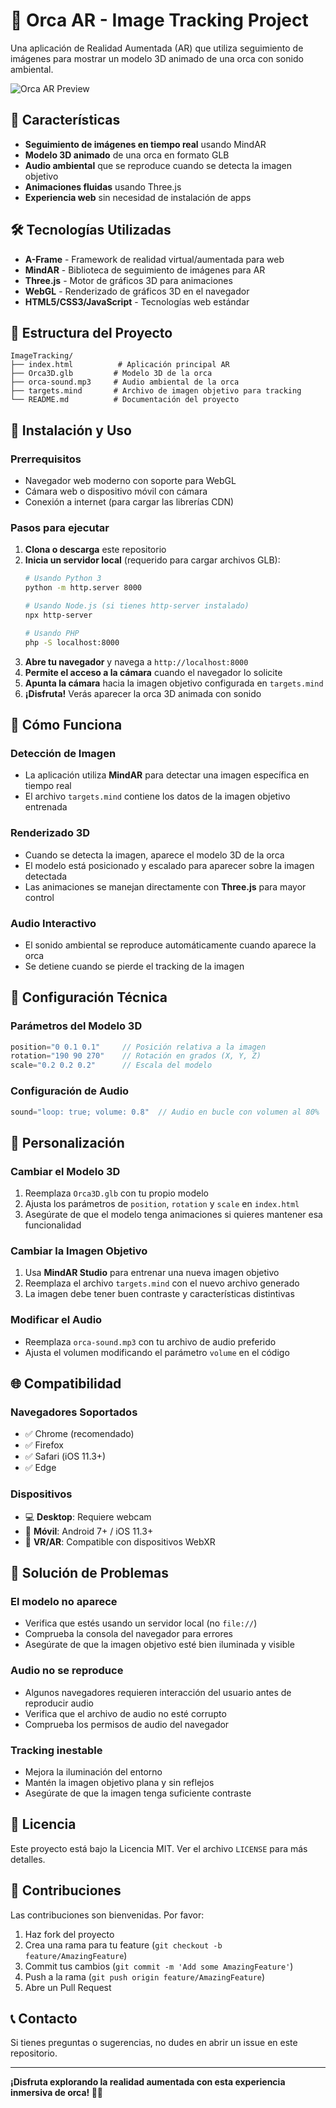 # 🐋 Orca AR - Image Tracking Project

Una aplicación de Realidad Aumentada (AR) que utiliza seguimiento de imágenes para mostrar un modelo 3D animado de una orca con sonido ambiental.

![Orca AR Preview](https://via.placeholder.com/600x300/1e3a8a/ffffff?text=Orca+AR+Experience)

## 🌟 Características

- **Seguimiento de imágenes en tiempo real** usando MindAR
- **Modelo 3D animado** de una orca en formato GLB
- **Audio ambiental** que se reproduce cuando se detecta la imagen objetivo
- **Animaciones fluidas** usando Three.js
- **Experiencia web** sin necesidad de instalación de apps

## 🛠️ Tecnologías Utilizadas

- **A-Frame** - Framework de realidad virtual/aumentada para web
- **MindAR** - Biblioteca de seguimiento de imágenes para AR
- **Three.js** - Motor de gráficos 3D para animaciones
- **WebGL** - Renderizado de gráficos 3D en el navegador
- **HTML5/CSS3/JavaScript** - Tecnologías web estándar

## 📁 Estructura del Proyecto

```
ImageTracking/
├── index.html          # Aplicación principal AR
├── Orca3D.glb         # Modelo 3D de la orca
├── orca-sound.mp3     # Audio ambiental de la orca
├── targets.mind       # Archivo de imagen objetivo para tracking
└── README.md          # Documentación del proyecto
```

## 🚀 Instalación y Uso

### Prerrequisitos

- Navegador web moderno con soporte para WebGL
- Cámara web o dispositivo móvil con cámara
- Conexión a internet (para cargar las librerías CDN)

### Pasos para ejecutar

1. **Clona o descarga** este repositorio
2. **Inicia un servidor local** (requerido para cargar archivos GLB):
   ```bash
   # Usando Python 3
   python -m http.server 8000
   
   # Usando Node.js (si tienes http-server instalado)
   npx http-server
   
   # Usando PHP
   php -S localhost:8000
   ```
3. **Abre tu navegador** y navega a `http://localhost:8000`
4. **Permite el acceso a la cámara** cuando el navegador lo solicite
5. **Apunta la cámara** hacia la imagen objetivo configurada en `targets.mind`
6. **¡Disfruta!** Verás aparecer la orca 3D animada con sonido

## 🎯 Cómo Funciona

### Detección de Imagen
- La aplicación utiliza **MindAR** para detectar una imagen específica en tiempo real
- El archivo `targets.mind` contiene los datos de la imagen objetivo entrenada

### Renderizado 3D
- Cuando se detecta la imagen, aparece el modelo 3D de la orca
- El modelo está posicionado y escalado para aparecer sobre la imagen detectada
- Las animaciones se manejan directamente con **Three.js** para mayor control

### Audio Interactivo
- El sonido ambiental se reproduce automáticamente cuando aparece la orca
- Se detiene cuando se pierde el tracking de la imagen

## 🔧 Configuración Técnica

### Parámetros del Modelo 3D
```javascript
position="0 0.1 0.1"     // Posición relativa a la imagen
rotation="190 90 270"    // Rotación en grados (X, Y, Z)
scale="0.2 0.2 0.2"      // Escala del modelo
```

### Configuración de Audio
```javascript
sound="loop: true; volume: 0.8"  // Audio en bucle con volumen al 80%
```

## 🎨 Personalización

### Cambiar el Modelo 3D
1. Reemplaza `Orca3D.glb` con tu propio modelo
2. Ajusta los parámetros de `position`, `rotation` y `scale` en `index.html`
3. Asegúrate de que el modelo tenga animaciones si quieres mantener esa funcionalidad

### Cambiar la Imagen Objetivo
1. Usa **MindAR Studio** para entrenar una nueva imagen objetivo
2. Reemplaza el archivo `targets.mind` con el nuevo archivo generado
3. La imagen debe tener buen contraste y características distintivas

### Modificar el Audio
- Reemplaza `orca-sound.mp3` con tu archivo de audio preferido
- Ajusta el volumen modificando el parámetro `volume` en el código

## 🌐 Compatibilidad

### Navegadores Soportados
- ✅ Chrome (recomendado)
- ✅ Firefox
- ✅ Safari (iOS 11.3+)
- ✅ Edge

### Dispositivos
- 💻 **Desktop**: Requiere webcam
- 📱 **Móvil**: Android 7+ / iOS 11.3+
- 🥽 **VR/AR**: Compatible con dispositivos WebXR

## 🐛 Solución de Problemas

### El modelo no aparece
- Verifica que estés usando un servidor local (no `file://`)
- Comprueba la consola del navegador para errores
- Asegúrate de que la imagen objetivo esté bien iluminada y visible

### Audio no se reproduce
- Algunos navegadores requieren interacción del usuario antes de reproducir audio
- Verifica que el archivo de audio no esté corrupto
- Comprueba los permisos de audio del navegador

### Tracking inestable
- Mejora la iluminación del entorno
- Mantén la imagen objetivo plana y sin reflejos
- Asegúrate de que la imagen tenga suficiente contraste

## 📝 Licencia

Este proyecto está bajo la Licencia MIT. Ver el archivo `LICENSE` para más detalles.

## 🤝 Contribuciones

Las contribuciones son bienvenidas. Por favor:

1. Haz fork del proyecto
2. Crea una rama para tu feature (`git checkout -b feature/AmazingFeature`)
3. Commit tus cambios (`git commit -m 'Add some AmazingFeature'`)
4. Push a la rama (`git push origin feature/AmazingFeature`)
5. Abre un Pull Request

## 📞 Contacto

Si tienes preguntas o sugerencias, no dudes en abrir un issue en este repositorio.

---

**¡Disfruta explorando la realidad aumentada con esta experiencia inmersiva de orca! 🐋✨**